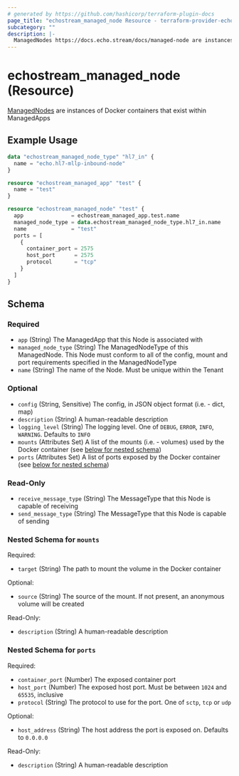```yaml
---
# generated by https://github.com/hashicorp/terraform-plugin-docs
page_title: "echostream_managed_node Resource - terraform-provider-echostream"
subcategory: ""
description: |-
  ManagedNodes https://docs.echo.stream/docs/managed-node are instances of Docker containers that exist within ManagedApps
---
```


# echostream_managed_node (Resource)

[ManagedNodes](https://docs.echo.stream/docs/managed-node) are instances of Docker containers that exist within ManagedApps

## Example Usage

```terraform
data "echostream_managed_node_type" "hl7_in" {
  name = "echo.hl7-mllp-inbound-node"
}

resource "echostream_managed_app" "test" {
  name = "test"
}

resource "echostream_managed_node" "test" {
  app               = echostream_managed_app.test.name
  managed_node_type = data.echostream_managed_node_type.hl7_in.name
  name              = "test"
  ports = [
    {
      container_port = 2575
      host_port      = 2575
      protocol       = "tcp"
    }
  ]
}
```

<!-- schema generated by tfplugindocs -->
## Schema

### Required

- `app` (String) The ManagedApp that this Node is associated with
- `managed_node_type` (String) The ManagedNodeType of this ManagedNode. This Node must conform to all of the config, mount and port requirements specified in the ManagedNodeType
- `name` (String) The name of the Node. Must be unique within the Tenant

### Optional

- `config` (String, Sensitive) The config, in JSON object format (i.e. - dict, map)
- `description` (String) A human-readable description
- `logging_level` (String) The logging level. One of `DEBUG`, `ERROR`, `INFO`, `WARNING`. Defaults to `INFO`
- `mounts` (Attributes Set) A list of the mounts (i.e. - volumes) used by the Docker container (see [below for nested schema](#nestedatt--mounts))
- `ports` (Attributes Set) A list of ports exposed by the Docker container (see [below for nested schema](#nestedatt--ports))

### Read-Only

- `receive_message_type` (String) The MessageType that this Node is capable of receiving
- `send_message_type` (String) The MessageType that this Node is capable of sending

<a id="nestedatt--mounts"></a>
### Nested Schema for `mounts`

Required:

- `target` (String) The path to mount the volume in the Docker container

Optional:

- `source` (String) The source of the mount. If not present, an anonymous volume will be created

Read-Only:

- `description` (String) A human-readable description


<a id="nestedatt--ports"></a>
### Nested Schema for `ports`

Required:

- `container_port` (Number) The exposed container port
- `host_port` (Number) The exposed host port. Must be between `1024` and `65535`, inclusive
- `protocol` (String) The protocol to use for the port. One of `sctp`, `tcp` or `udp`

Optional:

- `host_address` (String) The host address the port is exposed on. Defaults to `0.0.0.0`

Read-Only:

- `description` (String) A human-readable description


